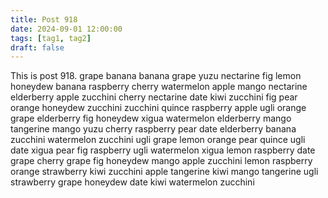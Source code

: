 ```yaml
---
title: Post 918
date: 2024-09-01 12:00:00
tags: [tag1, tag2]
draft: false
---
```

This is post 918.
grape
banana
banana
grape
yuzu
nectarine
fig
lemon
honeydew
banana
raspberry
cherry
watermelon
apple
mango
nectarine
elderberry
apple
zucchini
cherry
nectarine
date
kiwi
zucchini
fig
pear
orange
honeydew
zucchini
zucchini
quince
raspberry
apple
ugli
orange
grape
elderberry
fig
honeydew
xigua
watermelon
elderberry
mango
tangerine
mango
yuzu
cherry
raspberry
pear
date
elderberry
banana
zucchini
watermelon
zucchini
ugli
grape
lemon
orange
pear
quince
ugli
date
xigua
pear
fig
raspberry
ugli
watermelon
xigua
lemon
raspberry
date
grape
cherry
grape
fig
honeydew
mango
apple
zucchini
lemon
raspberry
orange
strawberry
kiwi
zucchini
apple
tangerine
kiwi
mango
tangerine
ugli
strawberry
grape
honeydew
date
kiwi
watermelon
zucchini
